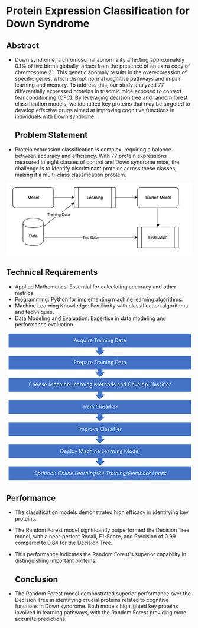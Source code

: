 # Protein Expression Classification for Down Syndrome
  
  ## Abstract

- Down syndrome, a chromosomal abnormality affecting approximately 0.1% of live births globally, arises from the presence of an extra copy of chromosome 21.
  This genetic anomaly results in the overexpression of specific genes, which disrupt normal cognitive pathways and impair learning and memory. To address this, our study analyzed
  77 differentially expressed proteins in trisomic mice exposed to context fear conditioning (CFC). By leveraging decision tree and random forest classification models, we identified
  key proteins that may be targeted to develop effective drugs aimed at improving cognitive functions in individuals with Down syndrome.

  ## Problem Statement
- Protein expression classification is complex, requiring a balance between accuracy and efficiency. With 77 protein expressions measured in eight classes of control and Down syndrome mice, 
  the challenge is to identify discriminant proteins across these classes, making it a multi-class classification problem.

![Diagram](./Picture%201.png)

  ## Technical Requirements
- Applied Mathematics: Essential for calculating accuracy and other metrics.
- Programming: Python for implementing machine learning algorithms.
- Machine Learning Knowledge: Familiarity with classification algorithms and techniques.
- Data Modeling and Evaluation: Expertise in data modeling and performance evaluation.

![Diagram](./Picture%202.png)

  ## Performance

- The classification models demonstrated high efficacy in identifying key proteins. 
- The Random Forest model significantly outperformed the Decision Tree model, with a near-perfect Recall, F1-Score, and Precision of 0.99 compared to 0.84 for the Decision Tree. 
- This performance indicates the Random Forest's superior capability in distinguishing important proteins.

  ##  Conclusion

- The Random Forest model demonstrated superior performance over the Decision Tree in identifying crucial proteins related to cognitive functions in Down syndrome. 
  Both models highlighted key proteins involved in learning pathways, with the Random Forest providing more accurate predictions.
